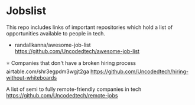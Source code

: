 # Jobslist
This repo includes links of important repositories which hold a list of opportunities available to people in tech. 

* randallkanna/awesome-job-list
https://github.com/Uncodedtech/awesome-job-list


⭐️ Companies that don't have a broken hiring process airtable.com/shr3egpdm3wgjt2ga
https://github.com/Uncodedtech/hiring-without-whiteboards

A list of semi to fully remote-friendly companies in tech
https://github.com/Uncodedtech/remote-jobs


